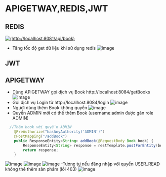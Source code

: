 # APIGETWAY,REDIS,JWT
## REDIS
[![(http://localhost:8081/api/book)](http://localhost:8081/api/book)](http://localhost:8081/api/book)
- Tăng tốc độ get dữ liệu khi sử dụng redis
![image](https://github.com/chicuongdev2002/Service_JWT_Redis/assets/124854803/1ffb28f8-133c-4cf2-b327-84675902c309)
## JWT

## APIGETWAY
- Dùng APIGETWAY gọi dịch vụ Book http://localhost:8084/getBooks
![image](https://github.com/chicuongdev2002/Service_JWT_Redis/assets/124854803/23298b66-bae5-4ba4-b655-fc0835b4f4ae)
 - Gọi dịch vụ Login từ http://localhost:8084/login
![image](https://github.com/chicuongdev2002/Service_JWT_Redis/assets/124854803/5d23db02-6e9b-4df9-b1f7-3ea252fb68f1)
- Người dùng thêm Book không quyền
  ![image](https://github.com/chicuongdev2002/Service_JWT_Redis/assets/124854803/bb362a7f-2376-4a8f-8b1b-8db7dcc41579)
- Quyền ADMIN mới có thể thêm Book (username:admin được gán role ADMIN)
```java
  //Thêm book với quyền ADMIN
    @PreAuthorize("hasAnyAuthority('ADMIN')")
    @PostMapping("/addBook")
    public ResponseEntity<String> addBook(@RequestBody Book book) {
        ResponseEntity<String> response = restTemplate.postForEntity(bookApiUrl, book, String.class);
        return response;
    }
```
  ![image](https://github.com/chicuongdev2002/Service_JWT_Redis/assets/124854803/b9fc16a7-9e0a-43bd-b9ca-562699fd20c6)
  ![image](https://github.com/chicuongdev2002/Service_JWT_Redis/assets/124854803/c96c1efa-c299-47e4-a1f4-ea4bc56df573)
  ![image](https://github.com/chicuongdev2002/Service_JWT_Redis/assets/124854803/48cb8f8a-bf3d-404b-950b-65a11ba19ab7)
-Tương tự nếu đăng nhập với quyền USER_READ không thể thêm sản phẩm (lỗi 403)
![image](https://github.com/chicuongdev2002/Service_JWT_Redis/assets/124854803/601c4799-f56b-4fa3-ad3a-94312b2d6f07)




